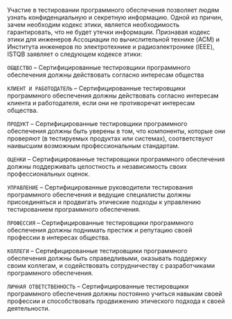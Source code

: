 Участие в тестировании программного обеспечения позволяет людям узнать конфиденциальную и секретную информацию. Одной из причин, зачем необходим кодекс этики, является необходимость гарантировать, что не будет утечки информации. Признавая кодекс этики для инженеров Ассоциации по вычислительной технике (ACM) и Института инженеров по электротехнике и радиоэлектронике (IEEE), ISTQB заявляет о следующем кодексе этики:

`ОБЩЕСТВО` – Сертифицированные тестировщики программного обеспечения должны действовать согласно интересам общества

`КЛИЕНТ И РАБОТОДАТЕЛЬ` – Сертифицированные тестировщики программного обеспечения должны действовать согласно интересам клиента и работодателя, если они не противоречат интересам общества.

`ПРОДУКТ` – Сертифицированные тестировщики программного обеспечения должны быть уверены в том, что компоненты, которые они проверяют (в тестируемых продуктах или системах), соответствуют наивысшим возможным профессиональным стандартам.

`ОЦЕНКИ` – Сертифицированные тестировщики программного обеспечения должны поддерживать целостность и независимость своих профессиональных оценок.

`УПРАВЛЕНИЕ` – Сертифицированные руководители тестирования программного обеспечения и ведущие специалисты должны присоединяться и продвигать этические подходы к управлению тестированием программного обеспечения.

`ПРОФЕССИЯ` – Сертифицированные тестировщики программного обеспечения должны поднимать престиж и репутацию своей профессии в интересах общества.

`КОЛЛЕГИ` – Сертифицированные тестировщики программного обеспечения должны быть справедливыми, оказывать поддержку своим коллегам, и содействовать сотрудничеству с разработчиками программного обеспечения.

`ЛИЧНАЯ ОТВЕТСТВЕННОСТЬ` – Сертифицированные тестировщики программного обеспечения должны постоянно учиться навыкам своей профессии и способствовать продвижению этического подхода к своей деятельности.
